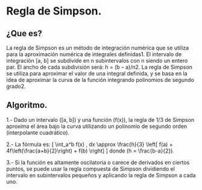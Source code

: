 # Regla de Simpson.

## ¿Que es?

La regla de Simpson es un método de integración numérica que se utiliza para la aproximación numérica de integrales definidas1. El intervalo de integración [a, b] se subdivide en n subintervalos con n siendo un entero par. El ancho de cada subdivisión será: h = (b – a)/n2. La regla de Simpson se utiliza para aproximar el valor de una integral definida, y se basa en la idea de aproximar la curva de la función integrando polinomios de segundo grado2.

## Algoritmo.

1.- Dado un intervalo ([a, b]) y una función (f(x)), la regla de 1/3 de Simpson aproxima el área bajo la curva utilizando un polinomio de segundo orden (interpolante cuadrático).

2.- La fórmula es: [ \int_a^b f(x) , dx \approx \frac{h}{3} \left[ f(a) + 4f\left(\frac{a+b}{2}\right) + f(b) \right] ] donde (h = \frac{b-a}{2}).

3.- Si la función es altamente oscilatoria o carece de derivados en ciertos puntos, se puede usar la regla compuesta de Simpson dividiendo el intervalo en subintervalos pequeños y aplicando la regla de Simpson a cada uno.